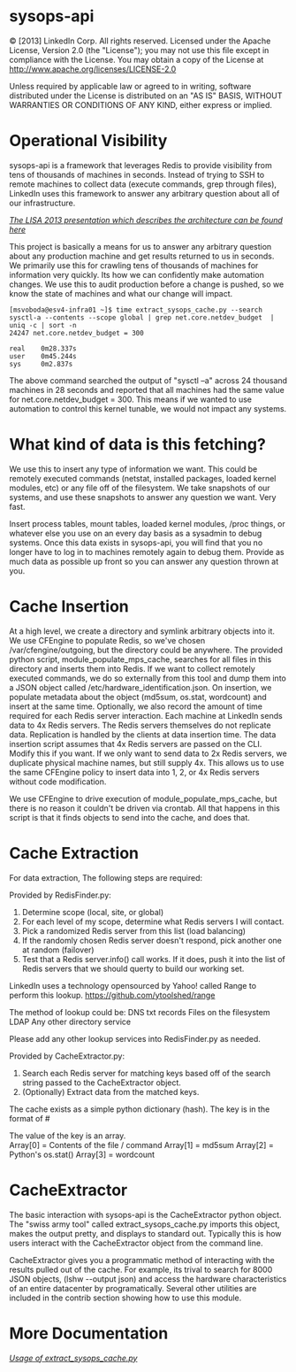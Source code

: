 sysops-api
===============================

© [2013] LinkedIn Corp. All rights reserved.
Licensed under the Apache License, Version 2.0 (the "License"); you may not use this file except in compliance with the License. You may obtain a copy of the License at  http://www.apache.org/licenses/LICENSE-2.0
 
Unless required by applicable law or agreed to in writing, software distributed under the License is distributed on an "AS IS" BASIS, WITHOUT WARRANTIES OR CONDITIONS OF ANY KIND, either express or implied.

Operational Visibility
===============================
sysops-api is a framework that leverages Redis to provide visibility from tens of thousands of machines in seconds.  Instead of trying to SSH to remote machines to collect data (execute commands, grep through files), LinkedIn uses this framework to answer any arbitrary question about all of our infrastructure.

*[The LISA 2013 presentation which describes the architecture can be found here](http://www.slideshare.net/MikeSvoboda/lisa-2013-sysopsapi-leveraging-inmemory-key-value-stores-for-large-scale-operations-with-redis-and-cfengine)*

This project is basically a means for us to answer any arbitrary question about any production machine and get results returned to us in seconds.   We primarily use this for crawling tens of thousands of machines for information very quickly.   Its how we can confidently make automation changes.  We use this to audit production before a change is pushed, so we know the state of machines and what our change will impact.  

    [msvoboda@esv4-infra01 ~]$ time extract_sysops_cache.py --search sysctl-a --contents --scope global | grep net.core.netdev_budget  | uniq -c | sort -n
    24247 net.core.netdev_budget = 300

    real	0m28.337s
    user	0m45.244s
    sys  	0m2.837s

The above command searched the output of "sysctl –a" across 24 thousand machines in 28 seconds and reported that all machines had the same value for net.core.netdev_budget = 300.   This means if we wanted to use automation to control this kernel tunable, we would not impact any systems.

What kind of data is this fetching?
===============================
We use this to insert any type of information we want.  This could be remotely executed commands (netstat, installed packages, loaded kernel modules, etc) or any file off of the filesystem.     We take snapshots of our systems, and use these snapshots to answer any question we want.   Very fast.  

Insert process tables, mount tables, loaded kernel modules, /proc things, or whatever else you use on an every day basis as a sysadmin to debug systems.  Once this data exists in sysops-api, you will find that you no longer have to log in to machines remotely again to debug them.  Provide as much data as possible up front so you can answer any question thrown at you.

Cache Insertion
===============================
At a high level, we create a directory and symlink arbitrary objects into it.  We use CFEngine to populate Redis, so we've chosen /var/cfengine/outgoing,
but the directory could be anywhere.  The provided python script, module_populate_mps_cache, searches for all files in this directory and inserts them
into Redis.  If we want to collect remotely executed commands, we do so externally from this tool and dump them into a JSON object called
/etc/hardware_identification.json.  On insertion, we populate metadata about the object (md5sum, os.stat, wordcount) and insert at the same time. 
Optionally, we also record the amount of time required for each Redis server interaction.   Each machine at LinkedIn sends data to 4x Redis servers.  The
Redis servers themselves do not replicate data.  Replication is handled by the clients at data insertion time.   The data insertion script assumes that
4x Redis servers are passed on the CLI.  Modify this if you want.  If we only want to send data to 2x Redis servers, we duplicate physical machine names, but still supply 4x.  This allows us to use the same CFEngine policy to insert data into 1, 2, or 4x Redis servers without code modification.

We use CFEngine to drive execution of module_populate_mps_cache, but there is no reason it couldn't be driven via crontab.  All that happens in this
script is that it finds objects to send into the cache, and does that.

Cache Extraction
===============================
For data extraction, The following steps are required:

 Provided by RedisFinder.py:
  1. Determine scope (local, site, or global)
  2. For each level of my scope, determine what Redis servers I will contact.
  3. Pick a randomized Redis server from this list (load balancing)
  4. If the randomly chosen Redis server doesn't respond, pick another one at random (failover)
  5. Test that a Redis server.info() call works.  If it does, push it into the list of Redis servers that we should querty to build our working set.

LinkedIn uses a technology opensourced by Yahoo! called Range to perform this lookup.  https://github.com/ytoolshed/range

The method of lookup could be:
 DNS txt records
 Files on the filesystem
 LDAP
 Any other directory service

Please add any other lookup services into RedisFinder.py as needed.


 Provided by CacheExtractor.py:
  1. Search each Redis server for matching keys based off of the search string passed to the CacheExtractor object.
  2. (Optionally) Extract data from the matched keys. 

The cache exists as a simple python dictionary (hash). The key is in the format of
<hostname>#<filename>

The value of the key is an array.  
    Array[0] = Contents of the file / command 
    Array[1] = md5sum
    Array[2] = Python's os.stat()
    Array[3] =  wordcount

CacheExtractor
===============================
The basic interaction with sysops-api is the CacheExtractor python object.  The "swiss army tool" called extract_sysops_cache.py imports this object,
makes the output pretty, and displays to standard out.  Typically this is how users interact with the CacheExtractor object from the command line. 

CacheExtractor gives you a programmatic method of interacting with the results pulled out of the cache.  For example, its trival to search for 8000
JSON objects, (lshw --output json) and access the hardware characteristics of an entire datacenter by programatically.  Several other utilities are included in the contrib section showing how to use this module. 

More Documentation
===============================
*[Usage of extract_sysops_cache.py](https://github.com/linkedin/sysops-api/wiki/Extracting-the-Sysops-cache-for-fun-and-profit)*

